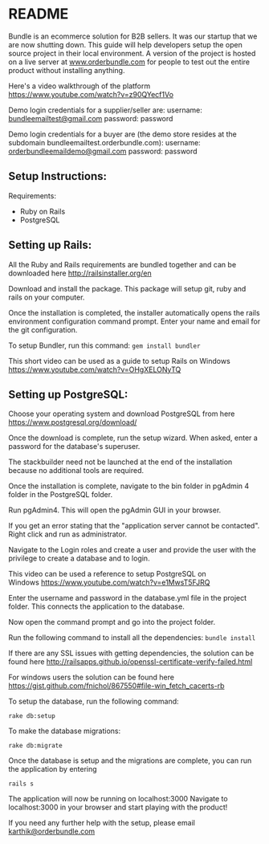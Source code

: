 # README

Bundle is an ecommerce solution for B2B sellers. It was our startup that we are now shutting down. This guide will help developers setup the open source project in their local environment. A version of the project is hosted on a live server at www.orderbundle.com for people to test out the entire product without installing anything. 

Here's a video walkthrough of the platform https://www.youtube.com/watch?v=z90QYecf1Vo

Demo login credentials for a supplier/seller are:
username: bundleemailtest@gmail.com
password: password

Demo login credentials for a buyer are (the demo store resides at the subdomain bundleemailtest.orderbundle.com):
username: orderbundleemaildemo@gmail.com
password: password

## Setup Instructions:

Requirements:
- Ruby on Rails
- PostgreSQL

## Setting up Rails:

All the Ruby and Rails requirements are bundled together and can be downloaded here http://railsinstaller.org/en

Download and install the package. This package will setup git, ruby and rails on your computer. 

Once the installation is completed, the installer automatically opens the rails environment configuration command prompt. Enter your name and email for the git configuration.

To setup Bundler, run this command:
```gem install bundler```

This short video can be used as a guide to setup Rails on Windows https://www.youtube.com/watch?v=OHgXELONyTQ

## Setting up PostgreSQL:

Choose your operating system and download PostgreSQL from here https://www.postgresql.org/download/

Once the download is complete, run the setup wizard. When asked, enter a password for the database's superuser. 

The stackbuilder need not be launched at the end of the installation because no additional tools are required.

Once the installation is complete, navigate to the bin folder in pgAdmin 4 folder in the PostgreSQL folder. 

Run pgAdmin4. This will open the pgAdmin GUI in your browser.

If you get an error stating that the "application server cannot be contacted". Right click and run as administrator. 

Navigate to the Login roles and create a user and provide the user with the privilege to create a database and to login. 

This video can be used a reference to setup PostgreSQL on Windows https://www.youtube.com/watch?v=e1MwsT5FJRQ

Enter the username and password in the database.yml file in the project folder. This connects the application to the database.

Now open the command prompt and go into the project folder. 

Run the following command to install all the dependencies:
```bundle install```

If there are any SSL issues with getting dependencies, the solution can be found here http://railsapps.github.io/openssl-certificate-verify-failed.html

For windows users the solution can be found here https://gist.github.com/fnichol/867550#file-win_fetch_cacerts-rb

To setup the database, run the following command:

```rake db:setup```

To make the database migrations:

```rake db:migrate```

Once the database is setup and the migrations are complete, you can run the application by entering

```rails s```

The application will now be running on localhost:3000
Navigate to localhost:3000 in your browser and start playing with the product!

If you need any further help with the setup, please email karthik@orderbundle.com
